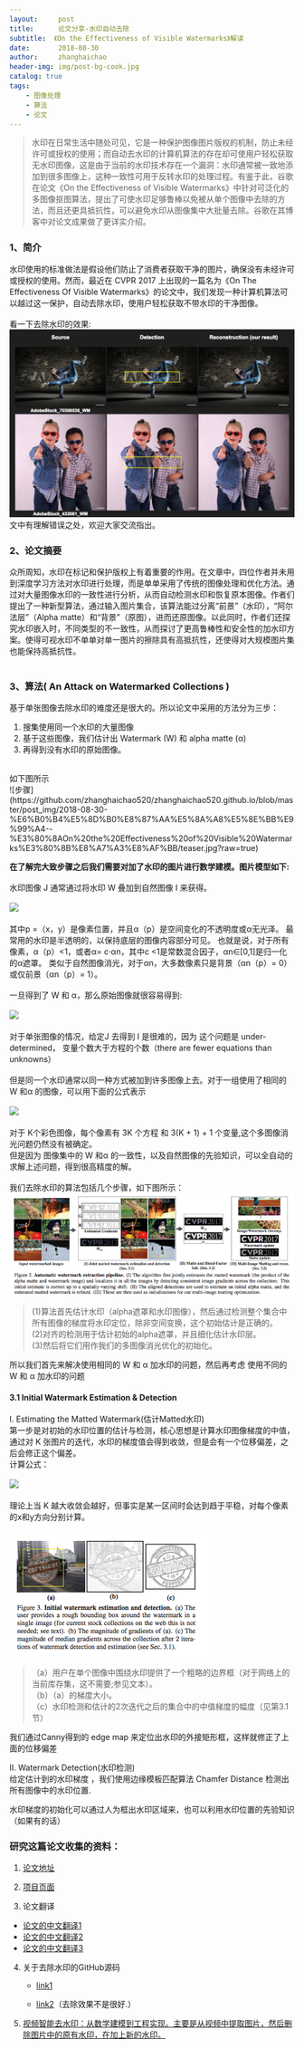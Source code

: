 ```yaml
---
layout:     post
title:      论文分享-水印自动去除
subtitle:  《On the Effectiveness of Visible Watermarks》解读
date:       2018-08-30
author:     zhanghaichao
header-img: img/post-bg-cook.jpg
catalog: true
tags:
    - 图像处理
    - 算法
    - 论文
---
```

>水印在日常生活中随处可见，它是一种保护图像图片版权的机制，防止未经许可或授权的使用；而自动去水印的计算机算法的存在却可使用户轻松获取无水印图像，这是由于当前的水印技术存在一个漏洞：水印通常被一致地添加到很多图像上，这种一致性可用于反转水印的处理过程。有鉴于此，谷歌在论文《On the Effectiveness of Visible Watermarks》中针对可泛化的多图像抠图算法，提出了可使水印足够鲁棒以免被从单个图像中去除的方法，而且还更具抵抗性，可以避免水印从图像集中大批量去除。谷歌在其博客中对论文成果做了更详实介绍。

### 1、简介
水印使用的标准做法是假设他们防止了消费者获取干净的图片，确保没有未经许可或授权的使用。然而，最近在 CVPR 2017 上出现的一篇名为《On The Effectiveness Of Visible Watermarks》的论文中，我们发现一种计算机算法可以越过这一保护，自动去除水印，使用户轻松获取不带水印的干净图像。
<br>  
看一下去除水印的效果:<br>
![去除水印demo](https://github.com/zhanghaichao520/zhanghaichao520.github.io/blob/master/post_img/2018-08-30-%E6%B0%B4%E5%8D%B0%E8%87%AA%E5%8A%A8%E5%8E%BB%E9%99%A4--%E3%80%8AOn%20the%20Effectiveness%20of%20Visible%20Watermarks%E3%80%8B%E8%A7%A3%E8%AF%BB/reconstructed.png?raw=true)
<br>
文中有理解错误之处，欢迎大家交流指出。
<br>
### 2、论文摘要

众所周知，水印在标记和保护版权上有着重要的作用。在文章中，四位作者并未用到深度学习方法对水印进行处理，而是单单采用了传统的图像处理和优化方法。通过对大量图像水印的一致性进行分析，从而自动检测水印和恢复原本图像。作者们提出了一种新型算法，通过输入图片集合，该算法能过分离“前景”（水印），“阿尔法层”（Alpha matte）和“背景”（原图），进而还原图像。以此同时，作者们还探究水印嵌入时，不同类型的不一致性，从而探讨了更高鲁棒性和安全性的加水印方案。使得可视水印不单单对单一图片的擦除具有高抵抗性，还使得对大规模图片集也能保持高抵抗性。
<br><br>

### 3、算法( An Attack on Watermarked Collections )

基于单张图像去除水印的难度还是很大的。所以论文中采用的方法分为三步：  
1. 搜集使用同一个水印的大量图像  
2. 基于这些图像，我们估计出 Watermark (W) 和 alpha matte (α)  
3. 再得到没有水印的原始图像。  
<br>
如下图所示
<br>
![步骤](https://github.com/zhanghaichao520/zhanghaichao520.github.io/blob/master/post_img/2018-08-30-%E6%B0%B4%E5%8D%B0%E8%87%AA%E5%8A%A8%E5%8E%BB%E9%99%A4--%E3%80%8AOn%20the%20Effectiveness%20of%20Visible%20Watermarks%E3%80%8B%E8%A7%A3%E8%AF%BB/teaser.jpg?raw=true)
<br>

**在了解完大致步骤之后我们需要对加了水印的图片进行数学建模。图片模型如下:**  
<br>
水印图像 J 通常通过将水印 W 叠加到自然图像 I 来获得。
<br><br>
![](https://www.zhihu.com/equation?tex=J%28p%29%3D%5Calpha%28p%29W%28p%29%2B%281-%5Calpha%28p%29%29I%28p%29+)
<br><br>
其中p =（x，y）是像素位置，并且α（p）是空间变化的不透明度或α无光泽。 最常用的水印是半透明的，以保持底层的图像内容部分可见。 也就是说，对于所有像素，α（p）<1，或者α= c·αn，其中c <1是常数混合因子，αn∈[0,1]是归一化的α遮罩。 类似于自然图像消光，对于αn，大多数像素只是背景（αn（p）= 0）或仅前景（αn（p）= 1）。
<br><br>
一旦得到了 W 和 α，那么原始图像就很容易得到:
<br><br>
![](https://www.zhihu.com/equation?tex=I%EF%BC%88p%EF%BC%89%3D%5Cfrac%7BJ%28p%29-%5Calpha%28p%29W%28p%29%7D%7B1-%5Calpha%28p%29%7D)
<br><br>
对于单张图像的情况，给定J 去得到 I 是很难的，因为 这个问题是 under-determined， 变量个数大于方程的个数（there are fewer equations than unknowns）
<br><br>
但是同一个水印通常以同一种方式被加到许多图像上去。对于一组使用了相同的 W 和α 的图像，可以用下面的公式表示 
<br><br>
![](https://www.zhihu.com/equation?tex=J_%7Bk%7D%3D%5Calpha+W%2B%281-%5Calpha%29I_%7Bk%7D%2C+k%3D1%2C...%2CK)
<br><br>
对于 K个彩色图像，每个像素有 3K 个方程 和 3(K + 1) + 1 个变量,这个多图像消光问题仍然没有被确定。  
但是因为 图像集中的 W 和α 的一致性，以及自然图像的先验知识，可以全自动的求解上述问题，得到很高精度的解。
<br><br>
我们去除水印的算法包括几个步骤，如下图所示： 
<br>
![图2.自动水印提取管道](https://github.com/zhanghaichao520/zhanghaichao520.github.io/blob/master/post_img/2018-08-30-%E6%B0%B4%E5%8D%B0%E8%87%AA%E5%8A%A8%E5%8E%BB%E9%99%A4--%E3%80%8AOn%20the%20Effectiveness%20of%20Visible%20Watermarks%E3%80%8B%E8%A7%A3%E8%AF%BB/Figure2.png?raw=true)
<br>
>(1)算法首先估计水印（alpha遮罩和水印图像），然后通过检测整个集合中所有图像的梯度将水印定位，除非空间变换，这个初始估计是正确的。  
(2)对齐的检测用于估计初始的alpha遮罩，并且细化估计水印层。  
(3)然后将它们用作我们的多图像消光优化的初始化。 
 
所以我们首先来解决使用相同的 W 和 α 加水印的问题，然后再考虑 使用不同的 W 和 α 加水印的问题

#### 3.1 Initial Watermark Estimation & Detection
I. Estimating the Matted Watermark(估计Matted水印)  
第一步是对初始的水印位置的估计与检测，核心思想是计算水印图像梯度的中值，通过对 K 张图片的迭代，水印的梯度值会得到收敛，但是会有一个位移偏差，之后会修正这个偏差。
<br>
计算公式：
<br><br>
![](https://www.zhihu.com/equation?tex=%5Cnabla+%5Cwidehat%7BW%7D_%7Bm%7D%28p%29+%3D+median_%7Bk%7D+%28%5Cnabla+%5Cwidehat%7BJ%7D_%7Bk%7D%28p%29+%29)
<br><br>
理论上当 K 越大收敛会越好，但事实是某一区间时会达到趋于平稳，对每个像素的x和y方向分别计算。

![ 图3.初始水印估计和检测。](https://github.com/zhanghaichao520/zhanghaichao520.github.io/blob/master/post_img/2018-08-30-%E6%B0%B4%E5%8D%B0%E8%87%AA%E5%8A%A8%E5%8E%BB%E9%99%A4--%E3%80%8AOn%20the%20Effectiveness%20of%20Visible%20Watermarks%E3%80%8B%E8%A7%A3%E8%AF%BB/Figure3.png?raw=true)

>（a）用户在单个图像中围绕水印提供了一个粗略的边界框（对于网络上的当前库存集，这不需要;参见文本）。  
（b）（a）的梯度大小。  
（c）水印检测和估计的2次迭代之后的集合中的中值梯度的幅度（见第3.1节）

我们通过Canny得到的 edge map 来定位出水印的外接矩形框，这样就修正了上面的位移偏差

II. Watermark Detection(水印检测)  
给定估计到的水印梯度 ，我们使用边缘模板匹配算法 Chamfer Distance 检测出所有图像中的水印位置.

水印梯度的初始化可以通过人为框出水印区域来，也可以利用水印位置的先验知识（如果有的话）


### 研究这篇论文收集的资料：

1. [论文地址](http://openaccess.thecvf.com/content_cvpr_2017/papers/Dekel_On_the_Effectiveness_CVPR_2017_paper.pdf)

2. [项目页面](https://watermark-cvpr17.github.io/)

3. 论文翻译  
  - [论文的中文翻译1](http://blog.csdn.net/zhangjunhit/article/details/77680140?locationNum=2&fps=1)
  - [论文的中文翻译2](https://mp.weixin.qq.com/s?__biz=MzA3MzI4MjgzMw==&mid=2650729930&idx=3&sn=a4c759e819eeb9d33f7e749ad2ee0fca&chksm=871b29b4b06ca0a22b0492debe0f337fb1b0afd61b13b896ef492fadbf9201e28520e4bd5219&mpshare=1&scene=1&srcid=03176YwxO2ELrhO5sGiEU1Oh#rd)
  - [论文的中文翻译3](http://blog.csdn.net/zhuzhupozhuzhuxia/article/details/78027629)

4. 关于去除水印的GitHub源码

   - [link1](https://github.com/rohitrango/automatic-watermark-detection)

   - [link2](https://github.com/SixQuant/nowatermark)（去除效果不是很好.）

5. [视频智能去水印：从数学建模到工程实现。主要是从视频中提取图片，然后删除图片中的原有水印，在加上新的水印。](https://baijiahao.baidu.com/s?id=1585595777890022460&wfr=spider&for=pc)

